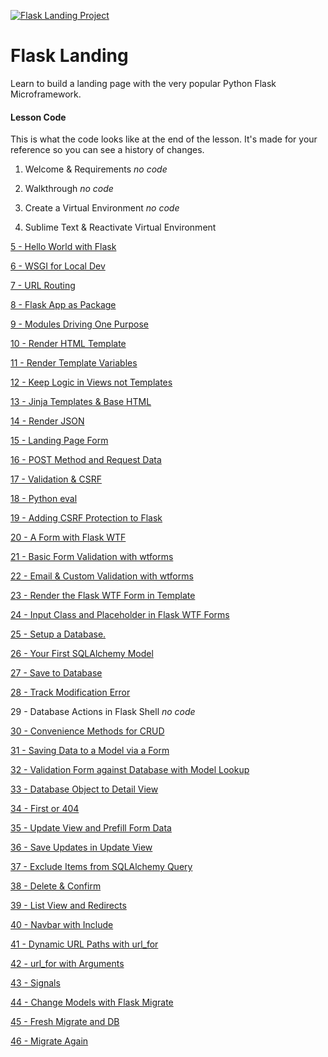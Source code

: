 [![Flask Landing Project](https://static.codingforentrepreneurs.com/media/projects/flask-landing/images/share/Flask_Landing.jpg)](https://www.codingforentrepreneurs.com/projects/flask-landing/)

# Flask Landing
Learn to build a landing page with the very popular Python Flask Microframework.


#### Lesson Code
This is what the code looks like at the end of the lesson. It's made for your reference so you can see a history of changes.

1. Welcome & Requirements _no code_

2. Walkthrough _no code_

3. Create a Virtual Environment _no code_

4. Sublime Text & Reactivate Virtual Environment

[5 - Hello World with Flask](../../tree/e0b1bae98738c6ab93ccf913eedacbf62dbc0b23/)

[6 - WSGI for Local Dev](../../tree/00fb9c3c51033e54d6e732dd9db65ef181a37acf/)

[7 - URL Routing](../../tree/673af3942b11d1d44605806c3fac26a00d511b4f/)

[8 - Flask App as Package](../../tree/18fbffadea20e83513da3847f6b23c48c8f44a1f/)

[9 - Modules Driving One Purpose](../../tree/bf9019d97cb55e73b59d34a9be251e7fbe4ca0aa/)

[10 - Render HTML Template](../../tree/c6737068a09f5358ef72d086d0b6f761c70b3aeb/)

[11 - Render Template Variables](../../tree/fb1b4cdaf6c7f08b4b7f75a15eda2c43448e5d65/)

[12 - Keep Logic in Views not Templates](../../tree/73db8b26456ecc8e871032044201a60956107772/)

[13 - Jinja Templates & Base HTML](../../tree/eafb22b8625bc3ca45d6fdf7d2f7f1243d66671a/)

[14 - Render JSON](../../tree/408e5d924f56dcfb905f7ccfe61ff71bc63e8f96/)

[15 - Landing Page Form](../../tree/d88a0cce5df34b566f1880db658f13386c326856/)

[16 - POST Method and Request Data](../../tree/1989f28a78360583ef3b640c0dd867cff29fbff6/)

[17 - Validation & CSRF](../../tree/3ecb4a0d2758c540f0b6b098067059adf0d0bb6e/)

[18 - Python eval](../../tree/d7b13b28124af76148fa9342ef6114b68abec01e/)

[19 - Adding CSRF Protection to Flask](../../tree/ff80d1549787d2a1f13661941e71ee15b46eb3c9/)

[20 - A Form with Flask WTF](../../tree/7ee56db3e7633048cf5d0aa2520435e3a2d03ba1/)

[21 - Basic Form Validation with wtforms](../../tree/f5bf3c1fbbf6a05897c309efe3e909d83307f1de/)

[22 - Email & Custom Validation with wtforms](../../tree/028b783848ed6e8f108557e2162874dedc90d33a/)

[23 - Render the Flask WTF Form in Template](../../tree/8de49fcad740e8c064e2d03b16b1c09ea5e3c672/)

[24 - Input Class and Placeholder in Flask WTF Forms](../../tree/7b726a6020a6afd9665a3f664a1e9feca35de57c/)

[25 - Setup a Database.](../../tree/2e3407349bf1c2856f5185fff4f4066bf12e3e3f/)

[26 - Your First SQLAlchemy Model](../../tree/22aef7ac1b85c8b91ae6302231a428c92bf43cec/)

[27 - Save to Database](../../tree/80f45ba6f6b91e63de0e651791dd56aebc65ac0d/)

[28 - Track Modification Error](../../tree/f85ab67a848a1e933e90dbd6f4f1adad5dad734b/)

29 - Database Actions in Flask Shell _no code_

[30 - Convenience Methods for CRUD](../../tree/40bef5eed2c5f26597ab8d8cfc27ae222bf06ab1/)

[31 - Saving Data to a Model via a Form](../../tree/67ff9521c1fa1b59f8ee24f187edf0eb93fca2f1/)

[32 - Validation Form against Database with Model Lookup](../../tree/4b18028a0400202eda2348e1813e271ced21b0cd/)

[33 - Database Object to Detail View](../../tree/66f835df39c0b1ce1c686ad4870262c7dc24f457/)

[34 - First or 404](../../tree/6bd31ec341f0a393bd99b38b301ed50d459a584b/)

[35 - Update View and Prefill Form Data](../../tree/be5f10208f1c570c76dedda7029c3069fc7b5e52/)

[36 - Save Updates in Update View](../../tree/a4c49e8609a32912a1023228030fd7e6613c1ca2/)

[37 - Exclude Items from SQLAlchemy Query](../../tree/3089738bc2bb51654544c18c4c564fba1d774999/)

[38 - Delete & Confirm](../../tree/cfca3cae6dee29c28ea215a96a48cc0ca805befb/)

[39 - List View and Redirects](../../tree/4facdfad3716f9cdb587fe3b0c98ea765c162b7d/)

[40 - Navbar with Include](../../tree/a599b78bbec3f92e342c92fe77fc9c63d4c603ef/)

[41 - Dynamic URL Paths with url_for](../../tree/670fd920a08d91c620d83715a33e45549482cb91/)

[42 - url_for with Arguments](../../tree/dde3a97252e2cf9a9da421d3a445271f27d7de15/)

[43 - Signals](../../tree/83c9e403f648f6d9802efbef098c93aa09e15ffa/)

[44 - Change Models with Flask Migrate](../../tree/1855bfed2d305b5a04d22cf3e6fb690da75a14f4/)

[45 - Fresh Migrate and DB](../../tree/e52416b57d029d08cc093358a9278e39e6f99860/)

[46 - Migrate Again](../../tree/da69781001544f584e5f154776280a20d35596f6/)
